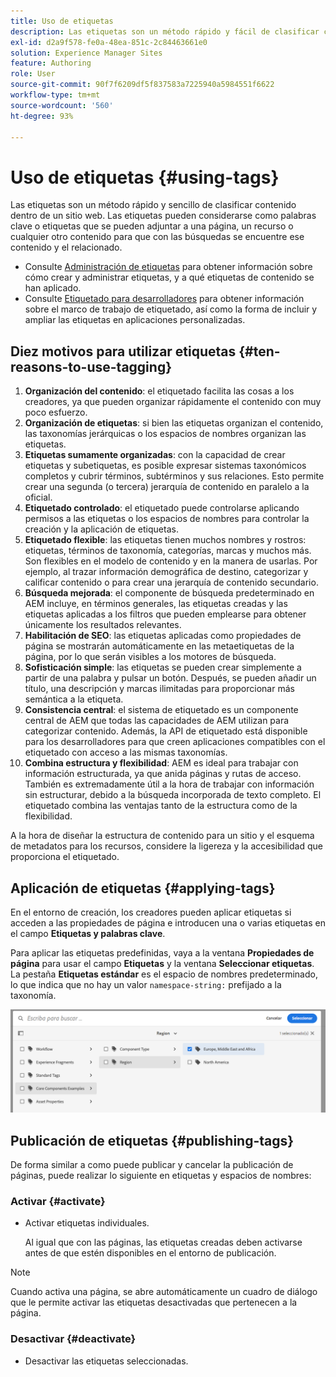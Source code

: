```yaml
---
title: Uso de etiquetas
description: Las etiquetas son un método rápido y fácil de clasificar contenido dentro del sitio web
exl-id: d2a9f578-fe0a-48ea-851c-2c84463661e0
solution: Experience Manager Sites
feature: Authoring
role: User
source-git-commit: 90f7f6209df5f837583a7225940a5984551f6622
workflow-type: tm+mt
source-wordcount: '560'
ht-degree: 93%

---
```


# Uso de etiquetas   {#using-tags}

Las etiquetas son un método rápido y sencillo de clasificar contenido dentro de un sitio web. Las etiquetas pueden considerarse como palabras clave o etiquetas que se pueden adjuntar a una página, un recurso o cualquier otro contenido para que con las búsquedas se encuentre ese contenido y el relacionado.

* Consulte [Administración de etiquetas](/help/sites-cloud/administering/tags.md) para obtener información sobre cómo crear y administrar etiquetas, y a qué etiquetas de contenido se han aplicado.
* Consulte [Etiquetado para desarrolladores](/help/implementing/developing/introduction/tagging-framework.md) para obtener información sobre el marco de trabajo de etiquetado, así como la forma de incluir y ampliar las etiquetas en aplicaciones personalizadas.

## Diez motivos para utilizar etiquetas {#ten-reasons-to-use-tagging}

1. **Organización del contenido**: el etiquetado facilita las cosas a los creadores, ya que pueden organizar rápidamente el contenido con muy poco esfuerzo.
1. **Organización de etiquetas**: si bien las etiquetas organizan el contenido, las taxonomías jerárquicas o los espacios de nombres organizan las etiquetas.
1. **Etiquetas sumamente organizadas**: con la capacidad de crear etiquetas y subetiquetas, es posible expresar sistemas taxonómicos completos y cubrir términos, subtérminos y sus relaciones. Esto permite crear una segunda (o tercera) jerarquía de contenido en paralelo a la oficial.
1. **Etiquetado controlado**: el etiquetado puede controlarse aplicando permisos a las etiquetas o los espacios de nombres para controlar la creación y la aplicación de etiquetas.
1. **Etiquetado flexible**: las etiquetas tienen muchos nombres y rostros: etiquetas, términos de taxonomía, categorías, marcas y muchos más. Son flexibles en el modelo de contenido y en la manera de usarlas. Por ejemplo, al trazar información demográfica de destino, categorizar y calificar contenido o para crear una jerarquía de contenido secundario.
1. **Búsqueda mejorada**: el componente de búsqueda predeterminado en AEM incluye, en términos generales, las etiquetas creadas y las etiquetas aplicadas a los filtros que pueden emplearse para obtener únicamente los resultados relevantes.
1. **Habilitación de SEO**: las etiquetas aplicadas como propiedades de página se mostrarán automáticamente en las metaetiquetas de la página, por lo que serán visibles a los motores de búsqueda.
1. **Sofisticación simple**: las etiquetas se pueden crear simplemente a partir de una palabra y pulsar un botón. Después, se pueden añadir un título, una descripción y marcas ilimitadas para proporcionar más semántica a la etiqueta.
1. **Consistencia central**: el sistema de etiquetado es un componente central de AEM que todas las capacidades de AEM utilizan para categorizar contenido. Además, la API de etiquetado está disponible para los desarrolladores para que creen aplicaciones compatibles con el etiquetado con acceso a las mismas taxonomías.
1. **Combina estructura y flexibilidad**: AEM es ideal para trabajar con información estructurada, ya que anida páginas y rutas de acceso. También es extremadamente útil a la hora de trabajar con información sin estructurar, debido a la búsqueda incorporada de texto completo. El etiquetado combina las ventajas tanto de la estructura como de la flexibilidad.

A la hora de diseñar la estructura de contenido para un sitio y el esquema de metadatos para los recursos, considere la ligereza y la accesibilidad que proporciona el etiquetado.

## Aplicación de etiquetas   {#applying-tags}

En el entorno de creación, los creadores pueden aplicar etiquetas si acceden a las propiedades de página e introducen una o varias etiquetas en el campo **Etiquetas y palabras clave**.

Para aplicar las etiquetas predefinidas, vaya a la ventana **Propiedades de página** para usar el campo **Etiquetas** y la ventana **Seleccionar etiquetas**. La pestaña **Etiquetas estándar** es el espacio de nombres predeterminado, lo que indica que no hay un valor `namespace-string:` prefijado a la taxonomía. <!-- To apply [pre-defined tags](/help/sites-administering/tags.md), in the **Page Properties** window use the **Tags** field and the **Select Tags** window.-->

![Seleccionar varias etiquetas](/help/sites-cloud/authoring/assets/tags-select.png)

## Publicación de etiquetas {#publishing-tags}

De forma similar a como puede publicar y cancelar la publicación de páginas, puede realizar lo siguiente en etiquetas y espacios de nombres:

### Activar {#activate}

* Activar etiquetas individuales.

  Al igual que con las páginas, las etiquetas creadas deben activarse antes de que estén disponibles en el entorno de publicación.

>[!NOTE]
>
>Cuando activa una página, se abre automáticamente un cuadro de diálogo que le permite activar las etiquetas desactivadas que pertenecen a la página.

### Desactivar {#deactivate}

* Desactivar las etiquetas seleccionadas.
